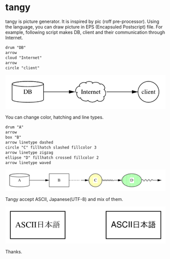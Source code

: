 tangy
=====

tangy is picture generator.
It is inspired by pic (roff pre-processor).
Using the language, you can draw picture in EPS (Encapsuled Postscript) file.
For example, following script makes DB, client and their communication
through Internet.

    drum "DB"
    arrow
    cloud "Internet"
    arrow
    circle "client"

<img src="sample0.png">

You can change color, hatching and line types.

	drum "A"
	arrow 
	box "B"
	arrow linetype dashed
	circle "C" fillhatch slashed fillcolor 3
	arrow linetype zigzag
	ellipse "D" fillhatch crossed fillcolor 2
	arrow linetype waved

<img src="sample1.png">

Tangy accept ASCII, Japanese(UTF-8) and mix of them.

<img src="sample2.png">

Thanks.

